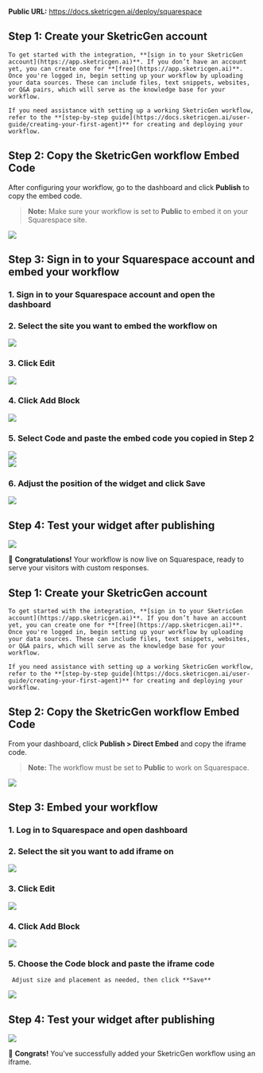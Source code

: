 **Public URL:** https://docs.sketricgen.ai/deploy/squarespace

<Tabs>
  <Tab title="Floating Chat Bubble">
  
  ## **Step 1: Create your SketricGen account**

    To get started with the integration, **[sign in to your SketricGen account](https://app.sketricgen.ai)**. If you don’t have an account yet, you can create one for **[free](https://app.sketricgen.ai)**. Once you're logged in, begin setting up your workflow by uploading your data sources. These can include files, text snippets, websites, or Q&A pairs, which will serve as the knowledge base for your workflow.

    If you need assistance with setting up a working SketricGen workflow, refer to the **[step-by-step guide](https://docs.sketricgen.ai/user-guide/creating-your-first-agent)** for creating and deploying your workflow.

  ## **Step 2: Copy the SketricGen workflow Embed Code**

  After configuring your workflow, go to the dashboard and click **Publish** to copy the embed code.

  > **Note:** Make sure your workflow is set to **Public** to embed it on your Squarespace site.

  ![](/images/squarespace/screenshot1.png)

  ## **Step 3: Sign in to your Squarespace account and embed your workflow**

  ### 1. Sign in to your Squarespace account and open the dashboard  
  ### 2. Select the site you want to embed the workflow on

  ![](/images/squarespace/screenshot2.png)

  ### 3. Click **Edit**  

  ![](/images/squarespace/screenshot3.png)

  ### 4. Click **Add Block**  

  ![](/images/squarespace/screenshot4.png)

  ### 5. Select **Code** and paste the embed code you copied in Step 2  

  ![](/images/squarespace/screenshot5.png)  
  ![](/images/squarespace/screenshot6.png)  

  ### 6. Adjust the position of the widget and click **Save**

  ![](/images/squarespace/screenshot7.png)

  ## **Step 4: Test your widget after publishing**

  ![](/images/squarespace/screenshot8.png)

  🎉 **Congratulations!** Your workflow is now live on Squarespace, ready to serve your visitors with custom responses.

  </Tab>

  <Tab title="Inline iFrame Embed">
  
  ## **Step 1: Create your SketricGen account**

    To get started with the integration, **[sign in to your SketricGen account](https://app.sketricgen.ai)**. If you don’t have an account yet, you can create one for **[free](https://app.sketricgen.ai)**. Once you're logged in, begin setting up your workflow by uploading your data sources. These can include files, text snippets, websites, or Q&A pairs, which will serve as the knowledge base for your workflow.

    If you need assistance with setting up a working SketricGen workflow, refer to the **[step-by-step guide](https://docs.sketricgen.ai/user-guide/creating-your-first-agent)** for creating and deploying your workflow.

  ## **Step 2: Copy the SketricGen workflow Embed Code**

  From your dashboard, click **Publish > Direct Embed** and copy the iframe code.

  > **Note:** The workflow must be set to **Public** to work on Squarespace.

  ![](/images/squarespace/screenshot9.png)

  ## **Step 3: Embed your workflow**

  ### 1. Log in to Squarespace and open dashboard
  ### 2. Select the sit you want to add iframe on
  ![](/images/squarespace/screenshot2.png)  
  ### 3. Click **Edit**

  ![](/images/squarespace/screenshot3.png)  

  ### 4. Click **Add Block**

  ![](/images/squarespace/screenshot4.png)

  ### 5. Choose the **Code** block and paste the iframe code  
     Adjust size and placement as needed, then click **Save**

  ![](/images/squarespace/screenshot10.png)

  ## **Step 4: Test your widget after publishing**

  ![](/images/squarespace/screenshot11.png)

  🎉 **Congrats!** You've successfully added your SketricGen workflow using an iframe.

  </Tab>
</Tabs>
